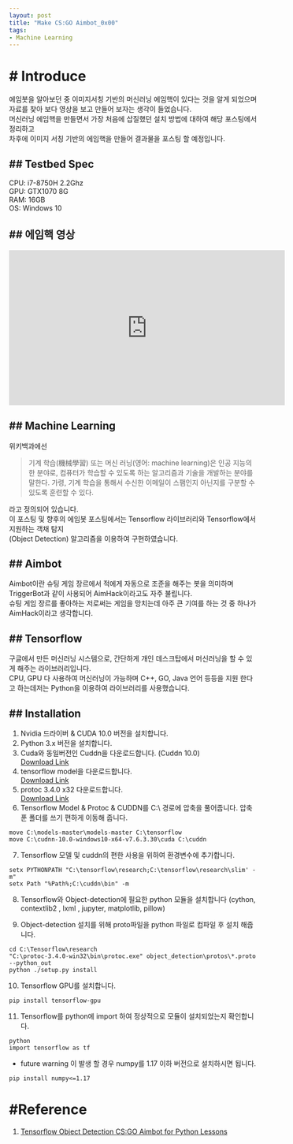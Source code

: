 ```yaml
---
layout: post
title: "Make CS:GO Aimbot_0x00"
tags:
- Machine Learning
---
```


# # Introduce
에임봇을 알아보던 중 이미지서칭 기반의 머신러닝 에임핵이 있다는 것을 알게 되었으며  
자료를 찾아 보다 영상을 보고 만들어 보자는 생각이 들었습니다.  
머신러닝 에임핵을 만들면서 가장 처음에 삽질했던 설치 방법에 대하여 해당 포스팅에서 정리하고  
차후에 이미지 서칭 기반의 에임핵을 만들어 결과물을 포스팅 할 예정입니다.  

## ## Testbed Spec
CPU: i7-8750H 2.2Ghz  
GPU: GTX1070 8G  
RAM: 16GB  
OS: Windows 10  

## ## 에임핵 영상
<iframe width="560" height="315" src="https://www.youtube.com/embed/vd7NlRYPkZw" frameborder="0" allow="accelerometer; autoplay; encrypted-media; gyroscope; picture-in-picture" allowfullscreen></iframe>

## ## Machine Learning
위키백과에선  
> 기계 학습(機械學習) 또는 머신 러닝(영어: machine learning)은 인공 지능의 한 분야로, 컴퓨터가 학습할 수 있도록 하는 알고리즘과 기술을 개발하는 분야를 말한다. 가령, 기계 학습을 통해서 수신한 이메일이 스팸인지 아닌지를 구분할 수 있도록 훈련할 수 있다.

라고 정의되어 있습니다.  
이 포스팅 및 향후의 에임봇 포스팅에서는 Tensorflow 라이브러리와 Tensorflow에서 지원하는 객채 탐지  
(Object Detection) 알고리즘을 이용하여 구현하였습니다.  

## ## Aimbot
Aimbot이란 슈팅 게임 장르에서 적에게 자동으로 조준을 해주는 봇을 의미하며 TriggerBot과 같이 사용되어 AimHack이라고도 자주 불립니다.  
슈팅 게임 장르를 좋아하는 저로써는 게임을 망치는데 아주 큰 기여를 하는 것 중 하나가 AimHack이라고 생각합니다.

## ## Tensorflow
구글에서 만든 머신러닝 시스템으로, 간단하게 개인 데스크탑에서 머신러닝을 할 수 있게 해주는 라이브러리입니다.  
CPU, GPU 다 사용하여 머신러닝이 가능하며 C++, GO, Java 언어 등등을 지원 한다고 하는데저는 Python을 이용하여 라이브러리를 사용했습니다.  

## ## Installation
1. Nvidia 드라이버 & CUDA 10.0 버전을 설치합니다.
2. Python 3.x 버전을 설치합니다.
3. Cuda와 동일버전인 Cuddn을 다운로드합니다. (Cuddn 10.0)  
[Download Link](https://developer.nvidia.com/cudnn)
4. tensorflow model을 다운로드합니다.  
[Download Link](https://github.com/tensorflow/models)
5. protoc 3.4.0 x32 다운로드합니다.  
[Download Link](https://github.com/protocolbuffers/protobuf/releases/tag/v3.4.0)
6. Tensorflow Model & Protoc & CUDDN를 C:\ 경로에 압축을 풀어줍니다.
압축 푼 폴더를 쓰기 편하게 이동해 줍니다.
```
move C:\models-master\models-master C:\tensorflow
move C:\cudnn-10.0-windows10-x64-v7.6.3.30\cuda C:\cuddn
```
7. Tensorflow 모델 및 cuddn의 편한 사용을 위하여 환경변수에 추가합니다.
```
setx PYTHONPATH "C:\tensorflow\research;C:\tensorflow\research\slim' -m"
setx Path "%Path%;C:\cuddn\bin" -m
```
8. Tensorflow와 Object-detection에 필요한 python 모듈을 설치합니다
(cython, contextlib2 , lxml , jupyter, matplotlib, pillow)  

9. Object-detection 설치를 위해 proto파일을 python 파일로 컴파일 후 설치 해줍니다.
```
cd C:\Tensorflow\research
"C:\protoc-3.4.0-win32\bin\protoc.exe" object_detection\protos\*.proto --python_out
python ./setup.py install
```
10. Tensorflow GPU를 설치합니다.
```
pip install tensorflow-gpu
```
11. Tensorflow를 python에 import 하여 정상적으로 모듈이 설치되었는지 확인합니다.
```
python
import tensorflow as tf
```

- future warning 이 발생 할 경우 numpy를 1.17 이하 버전으로 설치하시면 됩니다.  
```
pip install numpy<=1.17
```

  
# #Reference
1. [Tensorflow Object Detection CS:GO Aimbot for Python Lessons](https://www.youtube.com/watch?v=HX2yXajg8Ts&list=PLbMO9c_jUD46x-d4pIj_STGK6CWWkw0Vv)  


